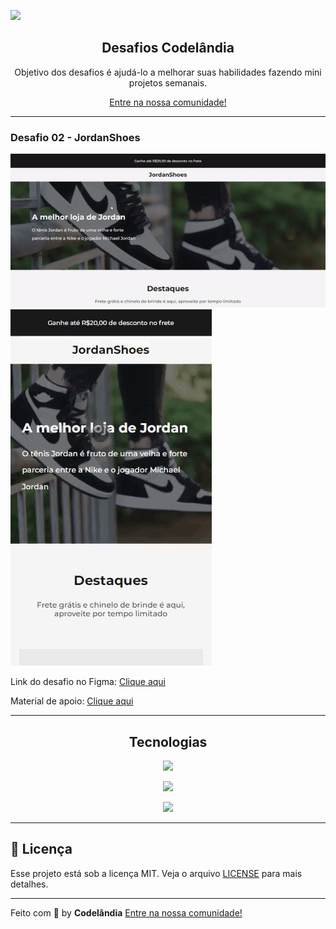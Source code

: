 ![](https://github.com/targdev/challenges-codelandia/raw/main/image/wallpaper.png)

<h2 align="center">
  Desafios Codelândia
</h2>

<p align="center">
  Objetivo dos desafios é ajudá-lo a melhorar suas habilidades fazendo mini projetos semanais.
</p>

<p align="center">
  <a href="https://discord.com/invite/QevDJqCzaY">Entre na nossa comunidade!</a>
</p>

---

### **Desafio 02 - JordanShoes** <a name="id01"></a>

<img src="images/desktop.gif" alt="">

<img src="images/mobile.gif" alt="">

Link do desafio no Figma: [Clique aqui](https://www.figma.com/file/Yb9IBH56g7T1hdIyZ3BMNO/Desafios---Codel%C3%A2ndia?node-id=1883%3A2)

Material de apoio: [Clique aqui](https://github.com/iuricode/desafios-codelandia/blob/main/material-de-apoio/material-de-apoio-desafio01.zip)

>
---
<h2 align="center">
  Tecnologias
</h2>

<div align="center">

![](https://github.com/JoshDanielWalker/Tech-SVG-Icons/blob/master/html-5.svg)

![](https://github.com/JoshDanielWalker/Tech-SVG-Icons/blob/master/css.svg)

![](https://github.com/JoshDanielWalker/Tech-SVG-Icons/blob/master/javascript.svg)
</div>

>
---
## 📝 Licença

Esse projeto está sob a licença MIT. Veja o arquivo [LICENSE](LICENSE) para mais detalhes.

---

Feito com 💜 by **Codelândia** [Entre na nossa comunidade!](https://discord.com/invite/QevDJqCzaY)
